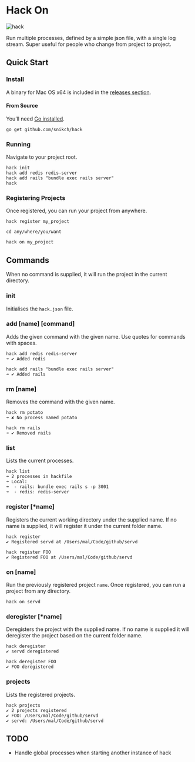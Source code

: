 Hack On
====

![hack](http://dl.dropbox.com/u/3155323/HostedShots/hack.gif)

Run multiple processes, defined by a simple json file, with a single log stream. Super useful for people who change from project to project.

## Quick Start
### Install
A binary for Mac OS x64 is included in the [releases section](https://github.com/snikch/hack/releases).

#### From Source
You’ll need [Go installed](http://golang.org/doc/install).

```
go get github.com/snikch/hack
```

### Running
Navigate to your project root.

```
hack init
hack add redis redis-server
hack add rails "bundle exec rails server"
hack
```

### Registering Projects
Once registered, you can run your project from anywhere.

```
hack register my_project

cd any/where/you/want

hack on my_project
```

## Commands

When no command is supplied, it will run the project in the current directory.

### init
Initialises the `hack.json` file.

### add [name] [command]
Adds the given command with the given name. Use quotes for commands with spaces.

```
hack add redis redis-server
➜ ✔ Added redis

hack add rails "bundle exec rails server"
➜ ✔ Added rails
```

### rm [name]
Removes the command with the given name.

```
hack rm potato
➜ ✘ No process named potato

hack rm rails
➜ ✔ Removed rails
```

### list
Lists the current processes.

```
hack list
➜ 2 processes in hackfile
➜ Local:
➜  - rails: bundle exec rails s -p 3001
➜  - redis: redis-server
```

### register [*name]
Registers the current working directory under the supplied name. If no name is supplied, it will register it under the current folder name.

```
hack register
✔ Registered servd at /Users/mal/Code/github/servd

hack register FOO
✔ Registered FOO at /Users/mal/Code/github/servd
```

### on [name]
Run the previously registered project `name`. Once registered, you can run a project from any directory.

```
hack on servd
```

### deregister [*name]
Deregisters the project with the supplied name. If no name is supplied it will deregister the project based on the current folder name.

```
hack deregister
✔ servd deregistered

hack deregister FOO
✔ FOO deregistered
```

### projects
Lists the registered projects.


```
hack projects
✔ 2 projects registered
✔ FOO: /Users/mal/Code/github/servd
✔ servd: /Users/mal/Code/github/servd
```

## TODO
*  Handle global processes when starting another instance of hack
